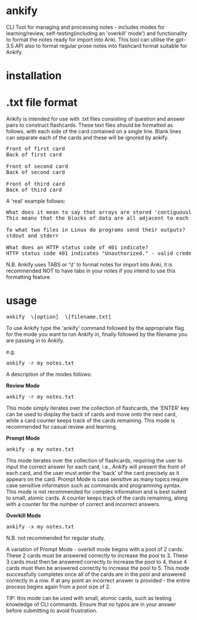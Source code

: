 # ankify
CLI Tool for managing  and processing notes - includes modes for learning/review, self-testing(including an 'overkill' mode') and functionality to format the notes ready for import into Anki. This tool can utilise the gpt-3.5 API also to format regular prose notes into flashcard format suitable for Ankify.

# installation

# .txt file format

Ankify is intended for use with .txt files consisting of question and answer pairs to construct flashcards. These text files should be formatted as follows, with each side of the card contained on a single line. Blank lines can separate each of the cards and these will be ignored by ankify.

<pre>
Front of first card
Back of first card

Front of second card
Back of second card

Front of third card
Back of third card
</pre>

A 'real' example follows:

<pre>
What does it mean to say that arrays are stored 'contiguously' in memory? 
This means that the blocks of data are all adjacent to each other in memory. If an element of 4 bytes is stored at location '1000', then the next element starts at location 1004

To what two files in Linux do programs send their outputs?
stdout and stderr

What does an HTTP status code of 401 indicate?
HTTP status code 401 indicates "Unauthorized." - valid credentials have not been included in the 'Authorization' header
</pre>

N.B. Ankify uses TABS or '\t' to format notes for import into Anki, it is recommended NOT to have tabs in your notes if you intend to use this formatting feature.

# usage
<pre>
ankify  \[option]  \[filename.txt]
</pre>
To use Ankify type the 'ankify' command followed by the appropriate flag for the mode you want to run Ankify in, finally followed by the filename you are passing in to Ankify.

e.g. 

<pre>
ankify -r my_notes.txt
</pre>

A description of the modes follows:

**Review Mode**

<pre>
ankify -r my_notes.txt
</pre>

This mode simply iterates over the collection of flashcards, the 'ENTER' key can be used to display the back of cards and move onto the next card, while a card counter keeps track of the cards remaining. This mode is recommended for casual review and learning.

**Prompt Mode**

<pre>
ankify -p my_notes.txt
</pre>

This mode iterates over the collection of flashcards, requiring the user to input the correct answer for each card, i.e., Ankify will present the front of each card, and the user must enter the 'back' of the card precisely as it appears on the card. Prompt Mode is case sensitive as many topics require case sensitive information such as commands and programming syntax. This mode is not recommended for complex information and is best suited to small, atomic cards. A counter keeps track of the cards remaining, along with a counter for the number of correct and incorrect answers.

**Overkill Mode**

<pre>
ankify -x my_notes.txt
</pre>

N.B. not recommended for regular study.

A variation of Prompt Mode - overkill mode begins with a pool of 2 cards. These 2 cards must be answered correctly to increase the pool to 3. These 3 cards must then be answered correctly to increase the pool to 4, these 4 cards must then be answered correctly to increase the pool to 5. This mode successfully completes once all of the cards are in the pool and answered correctly in a row. If at any point an incorrect answer is provided - the entire process begins again from a pool size of 2. 

TIP: this mode can be used with small, atomic cards, such as testing knowledge of CLI commands. Ensure that no typos are in your answer before submitting to avoid frustration.

